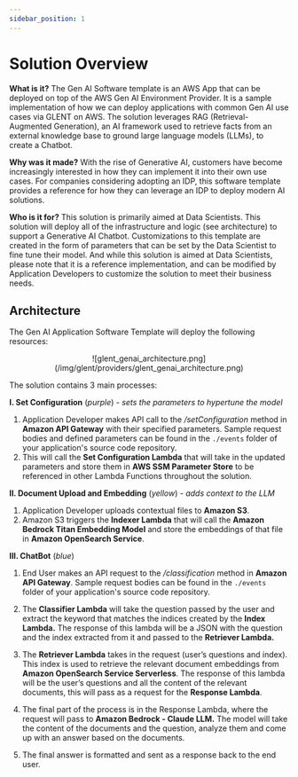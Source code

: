 ```yaml
---
sidebar_position: 1
---
```


# Solution Overview


**What is it?**
The Gen AI Software template is an AWS App that can be deployed on top of the AWS Gen AI Environment Provider. It is a sample implementation of how we can deploy applications with common Gen AI use cases via GLENT on AWS. The solution leverages RAG (Retrieval-Augmented Generation), an AI framework used to retrieve facts from an external knowledge base to ground large language models (LLMs), to create a Chatbot.

**Why was it made?**
With the rise of Generative AI, customers have become increasingly interested in how they can implement it into their own use cases.  For companies considering adopting an IDP, this software template provides a reference for how they can leverage an IDP to deploy modern AI solutions.  

**Who is it for?**
This solution is primarily aimed at Data Scientists. This solution will deploy all of the infrastructure and logic (see architecture) to support a Generative AI Chatbot. Customizations to this template are created in the form of parameters that can be set by the Data Scientist to fine tune their model. And while this solution is aimed at Data Scientists, please note that it is a reference implementation, and can be modified by Application Developers to customize the solution to meet their business needs.

## Architecture

The Gen AI Application Software Template will deploy the following resources:
<p align="center">
![glent_genai_architecture.png](/img/glent/providers/glent_genai_architecture.png)
</p>
The solution contains 3 main processes:

**I. Set Configuration** (*purple*) - *sets the parameters to hypertune the model*

1. Application Developer makes API call to the */setConfiguration* method in **Amazon API Gateway** with their specified parameters. Sample request bodies and defined parameters can be found in the `./events` folder of your application's source code repository.
2. This will call the **Set Configuration Lambda** that will take in the updated parameters and store them in **AWS SSM Parameter Store** to be referenced in other Lambda Functions throughout the solution.

**II. Document Upload and Embedding** (*yellow*) - *adds context to the LLM*

1. Application Developer uploads contextual files to **Amazon S3**.
2. Amazon S3 triggers the **Indexer Lambda** that will call the **Amazon Bedrock Titan Embedding Model** and store the embeddings of that file in **Amazon OpenSearch Service**.

**III. ChatBot** (*blue*)

1. End User makes an API request to the */classification* method in **Amazon API Gateway**. Sample request bodies can be found in the `./events` folder of your application's source code repository.

2. The **Classifier Lambda** will take the question passed by the user and extract the keyword that matches the indices created by the **Index Lambda.** The response of this lambda will be a JSON with the question and the index extracted from it and passed to the **Retriever Lambda.**

3. The **Retriever Lambda** takes in the request (user’s questions and index). This index is used to retrieve the relevant document embeddings from **Amazon OpenSearch Service Serverless**. The response of this lambda will be the user’s questions and all the content of the relevant documents, this will pass as a request for the **Response Lambda**.

4.  The final part of the process is in the Response Lambda, where the request will pass to **Amazon Bedrock - Claude LLM.** The model will take the content of the documents and the question, analyze them and come up with an answer based on the documents.

5. The final answer is formatted and sent as a response back to the end user.
